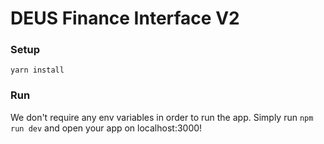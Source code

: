 # DEUS Finance Interface V2

### Setup

`yarn install`

### Run

We don't require any env variables in order to run the app. Simply run `npm run dev` and open your app on localhost:3000!
